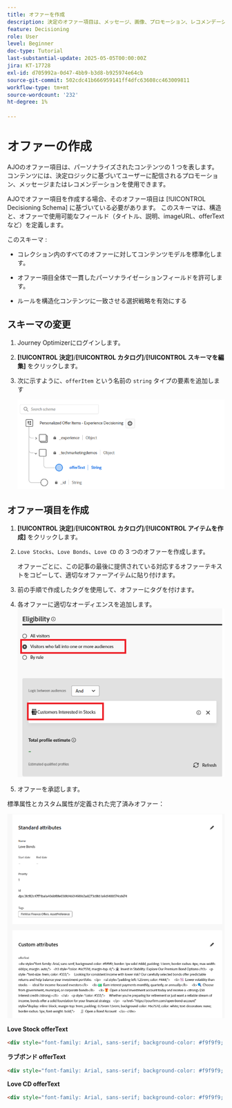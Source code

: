 ```yaml
---
title: オファーを作成
description: 決定のオファー項目は、メッセージ、画像、プロモーション、レコメンデーションなど、パーソナライズされたコンテンツの単一の部分を表し、定義されたルールと条件に基づいてユーザーに配信できます。
feature: Decisioning
role: User
level: Beginner
doc-type: Tutorial
last-substantial-update: 2025-05-05T00:00:00Z
jira: KT-17728
exl-id: d705992a-0d47-4bb9-b3d8-b925974e64cb
source-git-commit: 502cdc41b666959141ff4dfc63608cc463009811
workflow-type: tm+mt
source-wordcount: '232'
ht-degree: 1%

---
```


# オファーの作成

AJOのオファー項目は、パーソナライズされたコンテンツの 1 つを表します。 コンテンツには、決定ロジックに基づいてユーザーに配信されるプロモーション、メッセージまたはレコメンデーションを使用できます。

AJOでオファー項目を作成する場合、そのオファー項目は [!UICONTROL Decisioning Schema] に基づいている必要があります。 このスキーマは、構造と、オファーで使用可能なフィールド（タイトル、説明、imageURL、offerText など）を定義します。

このスキーマ :

* コレクション内のすべてのオファーに対してコンテンツモデルを標準化します。

* オファー項目全体で一貫したパーソナライゼーションフィールドを許可します。

* ルールを構造化コンテンツに一致させる選択戦略を有効にする

## スキーマの変更

1. Journey Optimizerにログインします。
1. **[!UICONTROL 決定]**/**[!UICONTROL カタログ]**/**[!UICONTROL スキーマを編集]** をクリックします。
1. 次に示すように、`offerItem` という名前の `string` タイプの要素を追加します

   ![decisioning-schema](assets/offer-schema.png)

## オファー項目を作成

1. **[!UICONTROL 決定]**/**[!UICONTROL カタログ]**/**[!UICONTROL アイテムを作成]** をクリックします。

1. `Love Stocks`、`Love Bonds`、`Love CD` の 3 つのオファーを作成します。

   オファーごとに、この記事の最後に提供されている対応するオファーテキストをコピーして、適切なオファーアイテムに貼り付けます。

1. 前の手順で作成したタグを使用して、オファーにタグを付けます。
1. 各オファーに適切なオーディエンスを追加します。
   ![ オファーの実施要件 ](assets/offer-eligibility.png)
1. オファーを承認します。

標準属性とカスタム属性が定義された完了済みオファー：

![ ラブ銘柄オファー ](assets/love-bonds.png)

**Love Stock offerText**

```html
<div style="font-family: Arial, sans-serif; background-color: #f9f9f9; border: 1px solid #ddd; padding: 1.5rem; border-radius: 8px; max-width: 600px; margin: auto;">   <h3 style="color: #1a73e8; margin-top: 0;">📈 Open a Stock Trading Account & Get $100 in Bonus Stock</h3>   <p style="font-size: 1rem; color: #333;">     Ready to start building your portfolio? Open a new stock trading account with us and receive a      <strong>$100 bonus in stock</strong> — on us.   </p>   <ul style="padding-left: 1.25rem; color: #444;">     <li>🧾 No account minimums — start investing with as little as $1</li>     <li>📉 $0 commissions on online stock trades</li>     <li>📊 Access to powerful trading tools and real-time analytics</li>     <li>🎓 Free educational resources to help you invest confidently</li>   </ul>   <p style="color: #333;">     It's never been easier to start trading. Join thousands of investors who trust us to help them grow their wealth.   </p>   <a href="https://yourbrokerage.com/open-account"      style="display: inline-block; margin-top: 1rem; padding: 0.75rem 1.5rem; background-color: #1a73e8; color: white; text-decoration: none; border-radius: 5px; font-weight: bold;">      🚀 Open Your Account Today   </a> </div>
```

**ラブボンド offerText**

```html
<div style="font-family: Arial, sans-serif; background-color: #f9f9f9; border: 1px solid #ddd; padding: 1.5rem; border-radius: 8px; max-width: 600px; margin: auto;">   <h3 style="color: #6c757d; margin-top: 0;">🏦 Invest in Stability: Explore Our Premium Bond Options</h3>   <p style="font-size: 1rem; color: #333;">     Looking for consistent income with lower risk? Our carefully selected bonds offer predictable returns and help balance your investment portfolio.   </p>   <ul style="padding-left: 1.25rem; color: #444;">     <li>📉 Lower volatility than stocks — ideal for income-focused investors</li>     <li>💵 Earn interest payments monthly, quarterly, or annually</li>     <li>🔍 Choose from government, municipal, or corporate bonds</li>     <li>🎁 Open a bond investment account today and receive a <strong>$50 interest credit</strong></li>   </ul>   <p style="color: #333;">     Whether you're preparing for retirement or just want a reliable stream of income, bonds offer a solid foundation for your financial strategy.   </p>   <a href="https://yourfirm.com/open-bond-account"      style="display: inline-block; margin-top: 1rem; padding: 0.75rem 1.5rem; background-color: #6c757d; color: white; text-decoration: none; border-radius: 5px; font-weight: bold;">      🧾 Open a Bond Account   </a> </div>
```

**Love CD offerText**

```html
<div style="font-family: Arial, sans-serif; background-color: #f9f9f9; border: 1px solid #ddd; padding: 1.5rem; border-radius: 8px; max-width: 600px; margin: auto;">   <h3 style="color: #28a745; margin-top: 0;">💰 Lock in a 5.25% APY — Open Your CD Account Today</h3>   <p style="font-size: 1rem; color: #333;">     Secure your savings with a high-yield Certificate of Deposit. For a limited time, enjoy a      <strong>guaranteed 5.25% annual percentage yield (APY)</strong> on 12-month CDs.   </p>   <ul style="padding-left: 1.25rem; color: #444;">     <li>🔒 Guaranteed returns with FDIC insurance</li>     <li>📈 Lock in today's high rates before they change</li>     <li>💼 Flexible terms from 6 to 24 months</li>     <li>🎁 Open with just $500 and get a $50 bonus</li>   </ul>   <p style="color: #333;">     Whether you're saving for a short-term goal or building a conservative income strategy, our CDs offer peace of mind and predictable growth.   </p>   <a href="https://yourbank.com/open-cd"      style="display: inline-block; margin-top: 1rem; padding: 0.75rem 1.5rem; background-color: #28a745; color: white; text-decoration: none; border-radius: 5px; font-weight: bold;">      💼 Open a CD Account   </a> </div>
```
